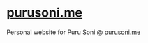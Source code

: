 # [purusoni.me](https://purusoni.me)
Personal website for Puru Soni @ [purusoni.me](https://purusoni.me)
